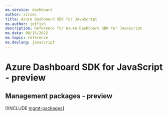 ```yaml
---
ms.service: dashboard
author: xirzec
title: Azure Dashboard SDK for JavaScript
ms.author: jeffish
description: Reference for Azure Dashboard SDK for JavaScript
ms.data: 08/15/2022
ms.topic: reference
ms.devlang: javascript
---
```

# Azure Dashboard SDK for JavaScript - preview

## Management packages - preview
[!INCLUDE [mgmt-packages](dashboard-mgmt-index.md)]